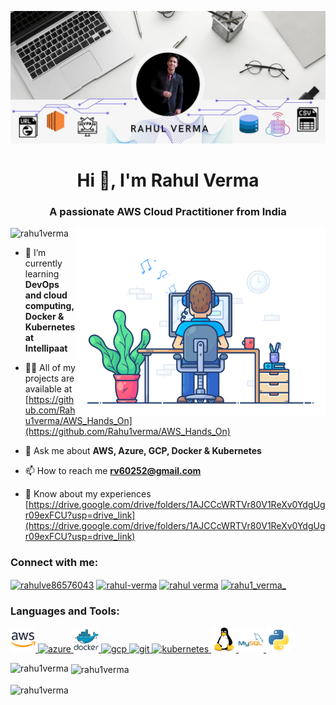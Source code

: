 ![logo](https://github.com/Rahu1verma/Rahu1verma/blob/main/Banner.jpeg)
<h1 align="center">Hi 👋, I'm Rahul Verma</h1>
<h3 align="center">A passionate AWS Cloud Practitioner from India</h3>

<img align="right" alt="coding" width="400" src="https://github.com/Rahu1verma/Rahu1verma/blob/main/coding.gif">

<p align="left"> <img src="https://komarev.com/ghpvc/?username=rahu1verma&label=Profile%20views&color=0e75b6&style=flat" alt="rahu1verma" /> </p>

- 🌱 I’m currently learning **DevOps and cloud computing, Docker & Kubernetes at Intellipaat**

- 👨‍💻 All of my projects are available at [https://github.com/Rahu1verma/AWS_Hands_On](https://github.com/Rahu1verma/AWS_Hands_On)

- 💬 Ask me about **AWS, Azure, GCP, Docker & Kubernetes**

- 📫 How to reach me **rv60252@gmail.com**

- 📄 Know about my experiences [https://drive.google.com/drive/folders/1AJCCcWRTVr80V1ReXv0YdgUgr09exFCU?usp=drive_link](https://drive.google.com/drive/folders/1AJCCcWRTVr80V1ReXv0YdgUgr09exFCU?usp=drive_link)

<h3 align="left">Connect with me:</h3>
<p align="left">
<a href="https://twitter.com/rahulve86576043" target="blank"><img align="center" src="https://raw.githubusercontent.com/rahuldkjain/github-profile-readme-generator/master/src/images/icons/Social/twitter.svg" alt="rahulve86576043" height="30" width="40" /></a>
<a href="https://linkedin.com/in/rahul-verma" target="blank"><img align="center" src="https://raw.githubusercontent.com/rahuldkjain/github-profile-readme-generator/master/src/images/icons/Social/linked-in-alt.svg" alt="rahul-verma" height="30" width="40" /></a>
<a href="https://fb.com/rahul verma" target="blank"><img align="center" src="https://raw.githubusercontent.com/rahuldkjain/github-profile-readme-generator/master/src/images/icons/Social/facebook.svg" alt="rahul verma" height="30" width="40" /></a>
<a href="https://instagram.com/rahu1_verma_" target="blank"><img align="center" src="https://raw.githubusercontent.com/rahuldkjain/github-profile-readme-generator/master/src/images/icons/Social/instagram.svg" alt="rahu1_verma_" height="30" width="40" /></a>
</p>

<h3 align="left">Languages and Tools:</h3>
<p align="left"> <a href="https://aws.amazon.com" target="_blank" rel="noreferrer"> <img src="https://raw.githubusercontent.com/devicons/devicon/master/icons/amazonwebservices/amazonwebservices-original-wordmark.svg" alt="aws" width="40" height="40"/> </a> <a href="https://azure.microsoft.com/en-in/" target="_blank" rel="noreferrer"> <img src="https://www.vectorlogo.zone/logos/microsoft_azure/microsoft_azure-icon.svg" alt="azure" width="40" height="40"/> </a> <a href="https://www.docker.com/" target="_blank" rel="noreferrer"> <img src="https://raw.githubusercontent.com/devicons/devicon/master/icons/docker/docker-original-wordmark.svg" alt="docker" width="40" height="40"/> </a> <a href="https://cloud.google.com" target="_blank" rel="noreferrer"> <img src="https://www.vectorlogo.zone/logos/google_cloud/google_cloud-icon.svg" alt="gcp" width="40" height="40"/> </a> <a href="https://git-scm.com/" target="_blank" rel="noreferrer"> <img src="https://www.vectorlogo.zone/logos/git-scm/git-scm-icon.svg" alt="git" width="40" height="40"/> </a> <a href="https://kubernetes.io" target="_blank" rel="noreferrer"> <img src="https://www.vectorlogo.zone/logos/kubernetes/kubernetes-icon.svg" alt="kubernetes" width="40" height="40"/> </a> <a href="https://www.linux.org/" target="_blank" rel="noreferrer"> <img src="https://raw.githubusercontent.com/devicons/devicon/master/icons/linux/linux-original.svg" alt="linux" width="40" height="40"/> </a> <a href="https://www.mysql.com/" target="_blank" rel="noreferrer"> <img src="https://raw.githubusercontent.com/devicons/devicon/master/icons/mysql/mysql-original-wordmark.svg" alt="mysql" width="40" height="40"/> </a> <a href="https://www.python.org" target="_blank" rel="noreferrer"> <img src="https://raw.githubusercontent.com/devicons/devicon/master/icons/python/python-original.svg" alt="python" width="40" height="40"/> </a> </p>

<p><img align="left" src="https://github-readme-stats.vercel.app/api/top-langs?username=rahu1verma&show_icons=true&locale=en&layout=compact" alt="rahu1verma" /></p>

<p>&nbsp;<img align="center" src="https://github-readme-stats.vercel.app/api?username=rahu1verma&show_icons=true&locale=en" alt="rahu1verma" /></p>

<p><img align="center" src="https://github-readme-streak-stats.herokuapp.com/?user=rahu1verma&" alt="rahu1verma" /></p>

